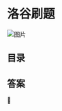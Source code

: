 # 洛谷刷题

![图片](https://upload-images.jianshu.io/upload\_images/5809200-a99419bb94924e6d.jpg?imageMogr2/auto-orient/strip%7CimageView2/2/w/1240)

## 目录

## 答案







:clap:
